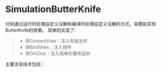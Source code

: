 # SimulationButterKnife
分别通过运行时处理自定义注解和编译时处理自定义注解的方式，来模拟实现ButterKnife的效果。
简单的实现了:

> * @ContentView：注入布局文件
> * @BindView：注入控件
> * @OnClick：注入简单的事件监听

主要涉及技术包括：